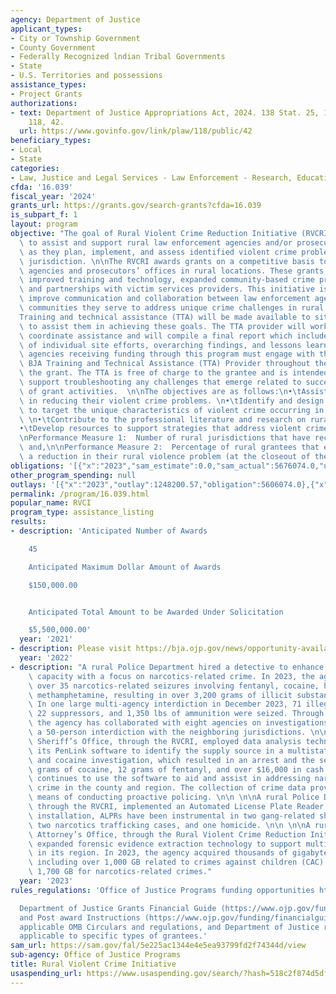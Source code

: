 ```yaml
---
agency: Department of Justice
applicant_types:
- City or Township Government
- County Government
- Federally Recognized lndian Tribal Governments
- State
- U.S. Territories and possessions
assistance_types:
- Project Grants
authorizations:
- text: Department of Justice Appropriations Act, 2024. 138 Stat. 25, 147. Pub. L.
    118, 42.
  url: https://www.govinfo.gov/link/plaw/118/public/42
beneficiary_types:
- Local
- State
categories:
- Law, Justice and Legal Services - Law Enforcement - Research, Education, Training
cfda: '16.039'
fiscal_year: '2024'
grants_url: https://grants.gov/search-grants?cfda=16.039
is_subpart_f: 1
layout: program
objective: "The goal of Rural Violent Crime Reduction Initiative (RVCRI) program is\
  \ to assist and support rural law enforcement agencies and/or prosecutors’ offices\
  \ as they plan, implement, and assess identified violent crime problems in their\
  \ jurisdiction. \n\nThe RVCRI awards grants on a competitive basis to law enforcement\
  \ agencies and prosecutors’ offices in rural locations. These grants will support\
  \ improved training and technology, expanded community-based crime prevention programs,\
  \ and partnerships with victim services providers. This initiative is intended to\
  \ improve communication and collaboration between law enforcement agencies and the\
  \ communities they serve to address unique crime challenges in rural areas.\n\n\
  Training and technical assistance (TTA) will be made available to site-based awardees\
  \ to assist them in achieving these goals. The TTA provider will work with BJA to\
  \ coordinate assistance and will compile a final report which includes an assessment\
  \ of individual site efforts, overarching findings, and lessons learned.\n\nAll\
  \ agencies receiving funding through this program must engage with the selected\
  \ BJA Training and Technical Assistance (TTA) Provider throughout the duration of\
  \ the grant. The TTA is free of charge to the grantee and is intended to provide\
  \ support troubleshooting any challenges that emerge related to successful implementation\
  \ of grant activities.  \n\nThe objectives are as follows:\n•\tAssist rural jurisdictions\
  \ in reducing their violent crime problems. \n•\tIdentify and design strategies\
  \ to target the unique characteristics of violent crime occurring in rural jurisdictions.\
  \ \n•\tContribute to the professional literature and research on rural violent crime.\n\
  •\tDevelop resources to support strategies that address violent crime challenges.\n\
  \nPerformance Measure 1:  Number of rural jurisdictions that have received funds;\
  \ and,\n\nPerformance Measure 2:  Percentage of rural grantees that experienced\
  \ a reduction in their rural violence problem (at the closeout of their award)."
obligations: '[{"x":"2023","sam_estimate":0.0,"sam_actual":5676074.0,"usa_spending_actual":5606074.0},{"x":"2024","sam_estimate":0.0,"sam_actual":7521833.0,"usa_spending_actual":7962945.23},{"x":"2025","sam_estimate":0.0,"sam_actual":0.0,"usa_spending_actual":-0.8}]'
other_program_spending: null
outlays: '[{"x":"2023","outlay":1248200.57,"obligation":5606074.0},{"x":"2024","outlay":324000.0,"obligation":3555303.0},{"x":"2025","outlay":0.0,"obligation":0.0}]'
permalink: /program/16.039.html
popular_name: RVCI
program_type: assistance_listing
results:
- description: 'Anticipated Number of Awards

    45

    Anticipated Maximum Dollar Amount of Awards

    $150,000.00


    Anticipated Total Amount to be Awarded Under Solicitation

    $5,500,000.00'
  year: '2021'
- description: Please visit https://bja.ojp.gov/news/opportunity-available-rural-violent-crime-reduction-initiative
  year: '2022'
- description: "A rural Police Department hired a detective to enhance investigative\
    \ capacity with a focus on narcotics-related crime. In 2023, the agency conducted\
    \ over 35 narcotics-related seizures involving fentanyl, cocaine, heroin, and\
    \ methamphetamine, resulting in over 3,200 grams of illicit substances being recovered.\
    \ In one large multi-agency interdiction in December 2023, 71 illegal firearms,\
    \ 22 suppressors, and 1,350 lbs of ammunition were seized. Through this work,\
    \ the agency has collaborated with eight agencies on investigations, including\
    \ a 50-person interdiction with the neighboring jurisdictions. \n\n \n\n A rural\
    \ Sheriff’s Office, through the RVCRI, employed data analysis technology and used\
    \ its PenLink software to identify the supply source in a multistate-wide fentanyl\
    \ and cocaine investigation, which resulted in an arrest and the seizure of 20\
    \ grams of cocaine, 12 grams of fentanyl, and over $16,000 in cash. The county\
    \ continues to use the software to aid and assist in addressing narcotics-related\
    \ crime in the county and region. The collection of crime data provides an advanced\
    \ means of conducting proactive policing. \n\n \n\nA rural Police Department,\
    \ through the RVCRI, implemented an Automated License Plate Reader program. Since\
    \ installation, ALPRs have been instrumental in two gang-related shooting cases,\
    \ two narcotics trafficking cases, and one homicide. \n\n \n\nA rural District\
    \ Attorney’s Office, through the Rural Violent Crime Reduction Initiative, has\
    \ expanded forensic evidence extraction technology to support multiple counties\
    \ in its region. In 2023, the agency acquired thousands of gigabytes of data,\
    \ including over 1,000 GB related to crimes against children (CAC) cases and over\
    \ 1,700 GB for narcotics-related crimes."
  year: '2023'
rules_regulations: 'Office of Justice Programs funding opportunities https://www.ojp.gov/funding/explore/current-funding-opportunities

  Department of Justice Grants Financial Guide (https://www.ojp.gov/funding/financialguidedoj/overview)
  and Post award Instructions (https://www.ojp.gov/funding/financialguidedoj/iii-postaward-requirements),
  applicable OMB Circulars and regulations, and Department of Justice regulations
  applicable to specific types of grantees.'
sam_url: https://sam.gov/fal/5e225ac1344e4e5ea93799fd2f74344d/view
sub-agency: Office of Justice Programs
title: Rural Violent Crime Initiative
usaspending_url: https://www.usaspending.gov/search/?hash=518c2f874d5dfc3f35d11ab440136483
---
```

